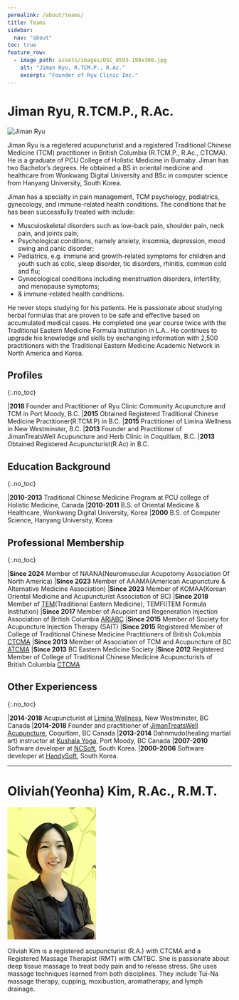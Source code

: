 ```yaml
---
permalink: /about/teams/
title: Teams
sidebar:
  nav: "about"
toc: true
feature_row:
  - image_path: assets/images/DSC_8593-199x300.jpg
    alt: "Jiman Ryu, R.TCM.P., R.Ac."
    excerpt: "Founder of Ryu Clinic Inc."
---
```


# Jiman Ryu, R.TCM.P., R.Ac.

![Jiman Ryu](/assets/images/IMG_4657.jpg)

Jiman Ryu is a registered acupuncturist and a registered Traditional Chinese Medicine (TCM) practitioner in British Columbia (R.TCM.P., R.Ac., CTCMA). He is a graduate of PCU College of Holistic Medicine in Burnaby. Jiman has two Bachelor’s degrees. He obtained a BS in oriental medicine and healthcare from Wonkwang Digital University and BSc in computer science from Hanyang University, South Korea.

Jiman has a specialty in pain management, TCM psychology, pediatrics, gynecology, and immune-related health conditions. The conditions that he has been successfully treated with include:

- Musculoskeletal disorders such as low-back pain, shoulder pain, neck pain, and joints pain;
- Psychological conditions, namely anxiety, insomnia, depression, mood swing and panic disorder;
- Pediatrics, e.g. immune and growth-related symptoms for children and youth such as colic, sleep disorder, tic disorders, rhinitis, common cold and flu;
- Gynecological conditions including menstruation disorders, infertility, and menopause symptoms;
- & immune-related health conditions.

He never stops studying for his patients. He is passionate about studying herbal formulas that are proven to be safe and effective based on accumulated medical cases. He completed one year course twice with the Traditional Eastern Medicine Formula Institution in L.A.. He continues to upgrade his knowledge and skills by exchanging information with 2,500 practitioners with the Traditional Eastern Medicine Academic Network in North America and Korea.

## Profiles

{:.no_toc}

|**2018** Founder and Practitioner of Ryu Clinic Community Acupuncture and TCM in Port Moody, B.C.
|**2015** Obtained Registered Traditional Chinese Medicine Practitioner(R.TCM.P) in B.C.
|**2015** Practitioner of Limina Wellness in New Westminster, B.C.
|**2013** Founder and Practitioner of JimanTreatsWell Acupuncture and Herb Clinic in Coquitlam, B.C.
|**2013** Obtained Registered Acupuncturist(R.Ac) in B.C.

## Education Background

{:.no_toc}

|**2010-2013** Traditional Chinese Medicine Program at PCU college of Holistic Medicine, Canada
|**2010-2011** B.S. of Oriental Medicine & Healthcare, Wonkwang Digital University, Korea
|**2000** B.S. of Computer Science, Hanyang University, Korea

## Professional Membership

{:.no_toc}

|**Since 2024** Member of NAANA(Neuromuscular Acupotomy Association Of North America)
|**Since 2023** Member of AAAMA(American Acupuncture & Alternative Medicine Association)
|**Since 2023** Member of KOMAA(Korean Oriental Medicine and Acupuncturist Association of BC)
|**Since 2018** Member of [TEM](https://temist.com)(Traditional Eastern Medicine), TEMFI(TEM Formula Institution)
|**Since 2017** Member of Acupoint and Regeneration Injection Association of British Columbia [ARIABC](http://ariabc.org)
|**Since 2015** Member of Society for Acupuncture Injection Therapy (SAIT)
|**Since 2015** Registered Member of College of Traditional Chinese Medicine Practitioners of British Columbia [CTCMA](http://ctcma.bc.ca)
|**Since 2013** Member of Association of TCM and Acupuncture of BC [ATCMA](http://atcma.org)
|**Since 2013** BC Eastern Medicine Society
|**Since 2012** Registered Member of College of Traditional Chinese Medicine Acupuncturists of British Columbia [CTCMA](http://ctcma.bc.ca)

## Other Experiencess

{:.no_toc}

|**2014-2018** Acupuncturist at [Limina Wellness](https://www.liminawellness.com/), New Westminster, BC Canada
|**2014-2018** Founder and practitioner of [JimanTreatsWell Acupuncture](http://jimantreatswell.com), Coquitlam, BC Canada
|**2013-2014** Dahnmudo(healing martial art) instructor at [Kushala Yoga](https://kushalayoga.com), Port Moody, BC Canada
|**2007-2010** Software developer at [NCSoft](http://global.ncsoft.com/global/), South Korea.
|**2000-2006** Software developer at [HandySoft](http://www.handysoft.co.kr/en/), South Korea.

---

# Oliviah(Yeonha) Kim, R.Ac., R.M.T.

![Oliviah](/assets/images/oliviah.jpg)

Oliviah Kim is a registered acupuncturist (R.A.) with CTCMA and a Registered Massage Therapist (RMT) with CMTBC. She is passionate about deep tissue massage to treat body pain and to release stress. She uses massage techniques learned from both disciplines. They include Tui-Na massage therapy, cupping, moxibustion, aromatherapy, and lymph drainage.

<!-- # Jasmine(Mi Kyung) Bae, R.Ac.

![Jasmine](/assets/images/jasmine.jpg)

Jasmine has been working as a registered acupuncturist since 2007. She has been treating many clients who never experienced acupuncture treatments. With her experiences, she is proficient in making her patients relaxed with her gentle needling techniques incorporating Cupping, Gua-Sha and Moxibustion. She has had success in treatments for pain control, stomach disorder, promotion of immune system, stress reduction, headache and insomnia. In her spare time, she enjoys hiking, practicing Qi-gong and meditation. She believes ‘where there is a free flow of Qi(energy), there is no pain, no disease.’

## Education Background

{:.no_toc}

|Graduate Concordia College of TCM
|2011 PCU College of Holistic Medicine - Doctor of Traditional Chinese Medicine Course, BC.
|2005 Diploma Traditional Chinese Medicine, BC.
|2005 Saint John College - Certificate of Cosmetic Acupuncture, ON

## Professional Membership

{:.no_toc}

|Since 2008 CTCMA Registered Acupuncturist (R.Ac)
|Since 2013 Member of the British Columbia Association of TCM & Acupuncture Practitioners (ATCMA) -->
